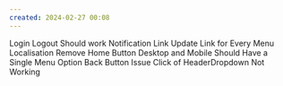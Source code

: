 ```yaml
---
created: 2024-02-27 00:08
---
```

Login Logout Should work
Notification Link
Update Link for Every Menu
Localisation
Remove Home Button
Desktop and Mobile Should Have a Single Menu Option
Back Button Issue
Click of HeaderDropdown Not Working

